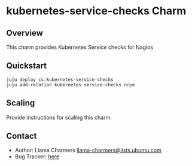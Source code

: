 # kubernetes-service-checks Charm

Overview
--------

This charm provides Kubernetes Service checks for Nagios

Quickstart
----------

    juju deploy cs:kubernetes-service-checks
    juju add-relation kubernetes-service-checks nrpe


Scaling
-------

Provide instructions for scaling this charm.

Contact
-------
 - Author: Llama Charmers <llama-charmers@lists.ubuntu.com>
 - Bug Tracker: [here](https://launchpad.net/charm-kubernetes-service-checks)
